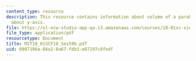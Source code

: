 ```yaml
---
content_type: resource
description: This resource contains information about volume of a parabaloid, revolving
  about y-axis.
file: https://ol-ocw-studio-app-qa.s3.amazonaws.com/courses/18-01sc-single-variable-calculus-fall-2010/0987196a66a20a67fdb3e07197c8fedf_MIT18_01SCF10_Ses59b.pdf
file_type: application/pdf
resourcetype: Document
title: MIT18_01SCF10_Ses59b.pdf
uid: 0987196a-66a2-0a67-fdb3-e07197c8fedf
---
```

